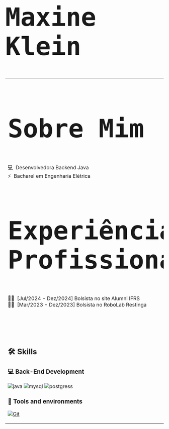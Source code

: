 <h1 style="font-family: monospace; font-size: 80px;">  Maxine Klein </h1> 
<table style="background-color: transparent; border-color: transparent">
    
<td style="width: 50%; vertical-align: left;">
<h2 style="font-family: monospace; font-size: 80px;">  Sobre Mim </h2>

💻 &nbsp;Desenvolvedora Backend Java <br>
⚡ &nbsp;Bacharel em Engenharia Elétrica‎ ‎ ‎ ‎ ‎ ‎ ‎ ‎ ‎ ‎ ‎ ‎ ‎     

<h2 style="font-family: monospace; font-size: 80px;">  Experiência Profissional </h2>

👨‍🏫 &nbsp;[Jul/2024 - Dez/2024] Bolsista no site Alumni IFRS  <br>
👨‍🏫 &nbsp;[Mar/2023 - Dez/2023] Bolsista no RoboLab Restinga‎‎ ‎ ‎ ‎ ‎ ‎

<br>
</td>
<td style="width: 50%; vertical-align: right;">  
<h2 style="font-family: monospace; font-size: 80px;">  About Me </h2>

💻 &nbsp;Backend Java Developer <br>
⚡ &nbsp;Bachelor Degree in Eletrical Engineer

<h2 style="font-family: monospace; font-size: 80px;">  Experiência Profissional </h2>

👨‍🏫 &nbsp;[Jul/2024 - Dez/2024] Scholarship Holder of Alumni IFRS website  <br>
👨‍🏫 &nbsp;[Mar/2023 - Dez/2023] Scholarship Holder of RoboLab Restinga

<br>
</td>
</tr>
<tr>
<td style="width: 110%; vertical-align: center;" colspan="2";>
<p style="font-family: monospace; font-size: 80px;">    

## 🛠️ Skills

### :computer: Back-End Development

![java](https://img.shields.io/badge/Java-ED8B00?style=for-the-badge&logo=openjdk&logoColor=white)
![mysql](https://img.shields.io/badge/MySQL-00000F?style=for-the-badge&logo=mysql&logoColor=white)
![postgress](https://img.shields.io/badge/PostgreSQL-316192?style=for-the-badge&logo=postgresql&logoColor=white)

### :wrench: Tools and environments

<!-- GIT -->
<a href="#">
      <img alt="Git" src="https://img.shields.io/badge/Git-F05032.svg?style=for-the-badge&logo=git&logoColor=white" />
</a>

</p>                   
</tr>
</td>    
